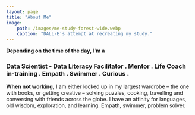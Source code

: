 ```yaml
---
layout: page
title: "About Me"
image: 
    path: /images/me-study-forest-wide.webp
    caption: "DALL-E’s attempt at recreating my study."
---
```

**Depending on the time of the day, I'm a**
### Data Scientist - Data Literacy Facilitator . Mentor . Life Coach in-training . Empath . Swimmer . Curious .

**When not working,**
I am either locked up in my largest wardrobe – the one with books, or getting creative – solving puzzles, cooking, travelling and conversing with friends across the globe. I have an affinity for languages, old wisdom, exploration, and learning. 
Empath, swimmer, problem solver.
